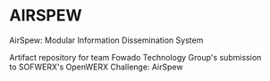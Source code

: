 # AIRSPEW
AirSpew: Modular Information Dissemination System

Artifact repository for team Fowado Technology Group's submission to SOFWERX's OpenWERX Challenge: AirSpew
